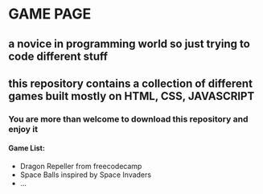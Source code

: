 # GAME PAGE

## a novice in programming world so just trying to code different stuff

## this repository contains a collection of different games built mostly on HTML, CSS, JAVASCRIPT

### You are more than welcome to download this repository and enjoy it

#### Game List:
- Dragon Repeller from freecodecamp
- Space Balls inspired by Space Invaders
- ...